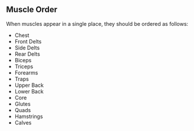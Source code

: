 ## Muscle Order

When muscles appear in a single place, they should be ordered as follows:

- Chest
- Front Delts
- Side Delts
- Rear Delts
- Biceps
- Triceps
- Forearms
- Traps
- Upper Back
- Lower Back
- Core
- Glutes
- Quads
- Hamstrings
- Calves